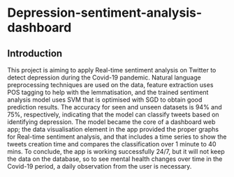 # Depression-sentiment-analysis-dashboard

## Introduction
This project is aiming to apply Real-time sentiment analysis on Twitter to detect depression during the Covid-19 pandemic. Natural language preprocessing techniques are used on the data, feature extraction uses POS tagging to help with the lemmatisation, and the trained sentiment analysis model uses SVM that is optimised with SGD to obtain good prediction results. The accuracy for seen and unseen datasets is 94% and 75%, respectively, indicating that the model can classify tweets based on identifying depression. The model became the core of a dashboard web app; the data visualisation element in the app provided the proper graphs for Real-time sentiment analysis, and that includes a time series to show the tweets creation time and compares the classification over 1 minute to 40 mins. To conclude, the app is working successfully 24/7, but it will not keep the data on the database, so to see mental health changes over time in the Covid-19 period, a daily observation from the user is necessary. 
